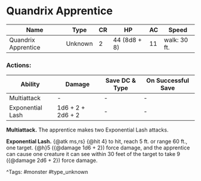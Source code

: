# Quandrix Apprentice

| Name | Type | CR | HP | AC | Speed |
|------|------|----|----|----|-------|
| Quandrix Apprentice | Unknown | 2 | 44 (8d8 + 8) | 11 | walk: 30 ft. |

### Actions:

| Ability | Damage | Save DC & Type | On Successful Save |
|---------|--------|----------------|--------------------|
| Multiattack | - | - | - |
| Exponential Lash | 1d6 + 2 + 2d6 + 2 | - | - |


**Multiattack.** The apprentice makes two Exponential Lash attacks.

**Exponential Lash.** {@atk ms,rs} {@hit 4} to hit, reach 5 ft. or range 60 ft., one target. {@h}5 ({@damage 1d6 + 2}) force damage, and the apprentice can cause one creature it can see within 30 feet of the target to take 9 ({@damage 2d6 + 2}) force damage.

^Tags: #monster #type_unknown